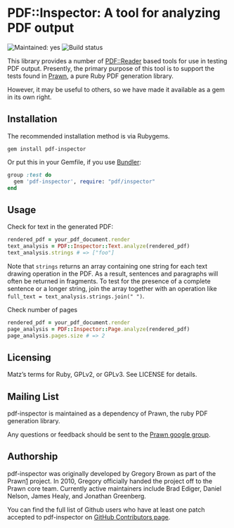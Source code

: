 # PDF::Inspector: A tool for analyzing PDF output

![Maintained: yes](https://img.shields.io/badge/maintained-yes-brightgreen.svg)
![Build status](https://github.com/prawnpdf/pdf-inspector/workflows/ci/badge.svg)

This library provides a number of [PDF::Reader][0] based tools for use in
testing PDF output.  Presently, the primary purpose of this tool is to support
the tests found in [Prawn][1], a pure Ruby PDF generation library.

However, it may be useful to others, so we have made it available as a gem in
its own right.

## Installation

The recommended installation method is via Rubygems.

```console
gem install pdf-inspector
```

Or put this in your Gemfile, if you use [Bundler][2]:

```ruby
group :test do
  gem 'pdf-inspector', require: "pdf/inspector"
end
```

## Usage

Check for text in the generated PDF:

```ruby
rendered_pdf = your_pdf_document.render
text_analysis = PDF::Inspector::Text.analyze(rendered_pdf)
text_analysis.strings # => ["foo"]
```

Note that `strings` returns an array containing one string for each text drawing
operation in the PDF. As a result, sentences and paragraphs will often be
returned in fragments. To test for the presence of a complete sentence or a
longer string, join the array together with an operation like `full_text =
text_analysis.strings.join(" ")`.

Check number of pages

```ruby
rendered_pdf = your_pdf_document.render
page_analysis = PDF::Inspector::Page.analyze(rendered_pdf)
page_analysis.pages.size # => 2
```

## Licensing

Matz’s terms for Ruby, GPLv2, or GPLv3. See LICENSE for details.

## Mailing List

pdf-inspector is maintained as a dependency of Prawn, the ruby PDF generation
library.

Any questions or feedback should be sent to the [Prawn google group][3].

## Authorship

pdf-inspector was originally developed by Gregory Brown as part of the Prawn[1]
project. In 2010, Gregory officially handed the project off to the Prawn core
team. Currently active maintainers include Brad Ediger, Daniel Nelson, James
Healy, and Jonathan Greenberg.

You can find the full list of Github users who have at least one patch accepted
to pdf-inspector on [GitHub Contributors page][4].



[0]: https://github.com/yob/pdf-reader
[1]: https://github.com/prawnpdf/prawn
[2]: https://bundler.io/
[3]: https://groups.google.com/group/prawn-ruby
[4]: https://github.com/prawnpdf/pdf-inspector/contributors
